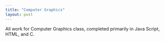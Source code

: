 ```yaml
---
title: "Computer Graphics"
layout: post
---
```


All work for Computer Graphics class, completed primarily in Java Script, HTML, and C.
